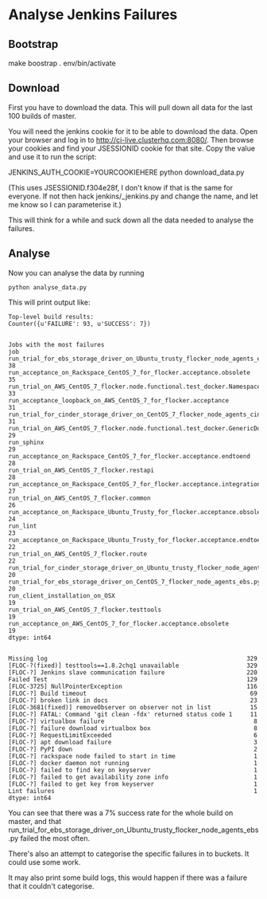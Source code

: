 Analyse Jenkins Failures
========================

Bootstrap
---------

   make boostrap
   . env/bin/activate

Download
--------

First you have to download the data. This will pull down all data for the last 100 builds of
master.

You will need the jenkins cookie for it to be able to download the data. Open your browser
and log in to http://ci-live.clusterhq.com:8080/. Then browse your cookies and find your
JSESSIONID cookie for that site. Copy the value and use it to run the script:

   JENKINS_AUTH_COOKIE=YOURCOOKIEHERE python download_data.py

(This uses JSESSIONID.f304e28f, I don't know if that is the same for everyone. If not
then hack jenkins/_jenkins.py and change the name, and let me know so I can parameterise
it.)

This will think for a while and suck down all the data needed to analyse the failures.


Analyse
-------

Now you can analyse the data by running

    python analyse_data.py


This will print output like:

    Top-level build results:
    Counter({u'FAILURE': 93, u'SUCCESS': 7})


    Jobs with the most failures
    job
    run_trial_for_ebs_storage_driver_on_Ubuntu_trusty_flocker_node_agents_ebs.py                 38
    run_acceptance_on_Rackspace_CentOS_7_for_flocker.acceptance.obsolete                         35
    run_trial_on_AWS_CentOS_7_flocker.node.functional.test_docker.NamespacedDockerClientTests    33
    run_acceptance_loopback_on_AWS_CentOS_7_for_flocker.acceptance                               31
    run_trial_for_cinder_storage_driver_on_CentOS_7_flocker_node_agents_cinder.py                31
    run_trial_on_AWS_CentOS_7_flocker.node.functional.test_docker.GenericDockerClientTests       29
    run_sphinx                                                                                   29
    run_acceptance_on_Rackspace_CentOS_7_for_flocker.acceptance.endtoend                         28
    run_trial_on_AWS_CentOS_7_flocker.restapi                                                    28
    run_acceptance_on_Rackspace_CentOS_7_for_flocker.acceptance.integration                      27
    run_trial_on_AWS_CentOS_7_flocker.common                                                     26
    run_acceptance_on_Rackspace_Ubuntu_Trusty_for_flocker.acceptance.obsolete                    24
    run_lint                                                                                     23
    run_acceptance_on_Rackspace_Ubuntu_Trusty_for_flocker.acceptance.endtoend                    22
    run_trial_on_AWS_CentOS_7_flocker.route                                                      22
    run_trial_for_cinder_storage_driver_on_Ubuntu_trusty_flocker_node_agents_cinder.py           20
    run_trial_for_ebs_storage_driver_on_CentOS_7_flocker_node_agents_ebs.py                      20
    run_client_installation_on_OSX                                                               19
    run_trial_on_AWS_CentOS_7_flocker.testtools                                                  19
    run_acceptance_on_AWS_CentOS_7_for_flocker.acceptance.obsolete                               19
    dtype: int64


    Missing log                                                        329
    [FLOC-?(fixed)] testtools==1.8.2chq1 unavailable                   329
    [FLOC-?] Jenkins slave communication failure                       220
    Failed Test                                                        129
    [FLOC-3725] NullPointerException                                   116
    [FLOC-?] Build timeout                                              69
    [FLOC-?] broken link in docs                                        23
    [FLOC-3681(fixed)] removeObserver on observer not in list           15
    [FLOC-?] FATAL: Command 'git clean -fdx' returned status code 1     11
    [FLOC-?] virtualbox failure                                          8
    [FLOC-?] failure download virtualbox box                             8
    [FLOC-?] RequestLimitExceeded                                        6
    [FLOC-?] apt download failure                                        3
    [FLOC-?] PyPI down                                                   2
    [FLOC-?] rackspace node failed to start in time                      1
    [FLOC-?] docker daemon not running                                   1
    [FLOC-?] failed to find key on keyserver                             1
    [FLOC-?] failed to get availability zone info                        1
    [FLOC-?] failed to get key from keyserver                            1
    Lint failures                                                        1
    dtype: int64

You can see that there was a 7% success rate for the whole build on master, and that
run_trial_for_ebs_storage_driver_on_Ubuntu_trusty_flocker_node_agents_ebs.py failed
the most often.

There's also an attempt to categorise the specific failures in to buckets. It could
use some work.

It may also print some build logs, this would happen if there was a failure that
it couldn't categorise.
